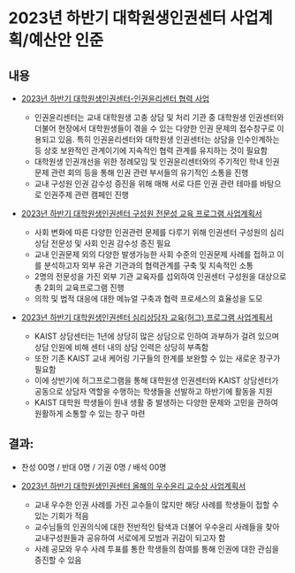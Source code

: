 ﻿  
2023년 하반기 대학원생인권센터 사업계획/예산안 인준
===

## 내용

- [2023년 하반기 대학원생인권센터-인권윤리센터 협력 사업](agenda05-1.md)
   - 인권윤리센터는 교내 대학원생 고충 상담 및 처리 기관 중 대학원생 인권센터와 더불어 현장에서 대학원생들이 겪을 수 있는 다양한 인권 문제의 접수창구로 이용되고 있음. 특히 인권윤리센터와 대학원생 인권센터는 상담을 인수인계하는 등 상호 보완적인 관계이기에 지속적인 협력 관계를 유지하는 것이 필요함
   - 대학원생 인권개선을 위한 정례모임 및 인권윤리센터와의 주기적인 학내 인권 문제 관련 회의 등을 통해 인권 관련 부서들의 유기적인 소통을 진행
  - 교내 구성원 인권 감수성 증진을 위해 매해 서로 다른 인권 관련 테마를 바탕으로 인권주제 관련 캠페인 진행

- [2023년 하반기 대학원생인권센터 구성원 전문성 교육 프로그램 사업계획서](agenda05-2.md)
   - 사회 변화에 따른 다양한 인권관련 문제를 다루기 위해 인권센터 구성원의 심리상담 전문성 및 사회 인권 감수성 증진 필요 
   - 교내 인권문제 외의 다양한 발생가능한 사회 수준의 인권문제 사례를 접하고 이를 분석하고자 외부 유관 기관과의 협력관계를 구축 및 지속적인 소통
   - 2명의 전문성을 가진 외부 기관 교육자를 섭외하여 인권센터 구성원을 대상으로 총 2회의 교육프로그램 진행
   - 의학 및 법적 대응에 대한 메뉴얼 구축과 협력 프로세스의 효율성을 도모

- [2023년 하반기 대학원생인권센터 심리상담자 교육(허그) 프로그램 사업계획서](agenda05-3.md)
   - KAIST 상담센터는 1년에 상당히 많은 상담으로 인하여 과부하가 걸려 있으며 상담 인원에 비해 센터 내의 상담 인력은 상당히 부족함
   - 또한 기존 KAIST 교내 케어링 기구들의 한계를 보완할 수 있는 새로운 창구가 필요함
   - 이에 상반기에 허그프로그램을 통해 대학원생 인권센터와 KAIST 상담센터가 공동으로 상담자 역할을 수행하는 학생들을 선발하고 하반기에 활동을 지원
   - KAIST 대학원 학생들이 원내 생활 중 발생하는 다양한 문제와 고민을 관하여 원활하게 소통할 수 있는 창구 마련
 
## 결과:
- 찬성 00명 / 반대 0명 / 기권 0명 / 배석 00명

- [2023년 하반기 대학원생인권센터 올해의 우수윤리 교수상 사업계획서](agenda05-4.md)
   - 교내 우수한 인권 사례를 가진 교수들이 많지만 해당 사례를 학생들이 접할 수 있는 기회가 적음
   - 교수님들의 인권의식에 대한 전반적인 탐색과 더불어 우수윤리 사례들을 찾아 교내구성원들과 공유하여 서로에게 모범과 귀감이 되고자 함
   - 사례 공모와 우수 사례 투표를 통한 학생들의 참여를 통해 인권에 대한 관심을 증진할 수 있음
